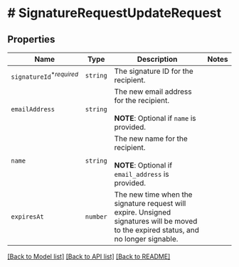 # # SignatureRequestUpdateRequest



## Properties

Name | Type | Description | Notes
------------ | ------------- | ------------- | -------------
| `signatureId`<sup>*_required_</sup> | ```string``` |  The signature ID for the recipient.  |  |
| `emailAddress` | ```string``` |  The new email address for the recipient.<br><br>**NOTE**: Optional if `name` is provided.  |  |
| `name` | ```string``` |  The new name for the recipient.<br><br>**NOTE**: Optional if `email_address` is provided.  |  |
| `expiresAt` | ```number``` |  The new time when the signature request will expire. Unsigned signatures will be moved to the expired status, and no longer signable.  |  |

[[Back to Model list]](../../README.md#models) [[Back to API list]](../../README.md#endpoints) [[Back to README]](../../README.md)
